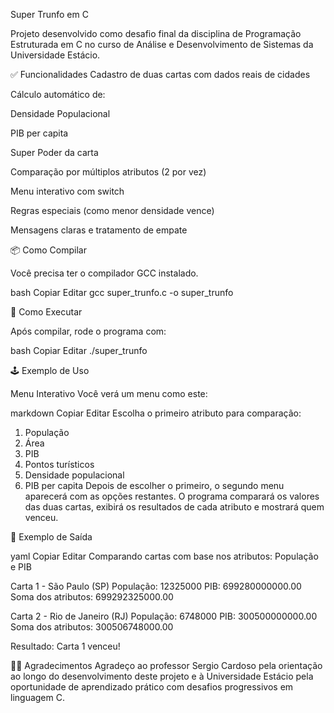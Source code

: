 Super Trunfo em C

Projeto desenvolvido como desafio final da disciplina de Programação Estruturada em C no curso de Análise e Desenvolvimento de Sistemas da Universidade Estácio.

✅ Funcionalidades
Cadastro de duas cartas com dados reais de cidades

Cálculo automático de:

Densidade Populacional

PIB per capita

Super Poder da carta

Comparação por múltiplos atributos (2 por vez)

Menu interativo com switch

Regras especiais (como menor densidade vence)

Mensagens claras e tratamento de empate

📦 Como Compilar

Você precisa ter o compilador GCC instalado.

bash
Copiar
Editar
gcc super_trunfo.c -o super_trunfo

🚀 Como Executar

Após compilar, rode o programa com:

bash
Copiar
Editar
./super_trunfo

🕹️ Exemplo de Uso

Menu Interativo
Você verá um menu como este:

markdown
Copiar
Editar
Escolha o primeiro atributo para comparação:
1. População
2. Área
3. PIB
4. Pontos turísticos
5. Densidade populacional
6. PIB per capita
Depois de escolher o primeiro, o segundo menu aparecerá com as opções restantes. O programa comparará os valores das duas cartas, exibirá os resultados de cada atributo e mostrará quem venceu.

💬 Exemplo de Saída

yaml
Copiar
Editar
Comparando cartas com base nos atributos: População e PIB

Carta 1 - São Paulo (SP)
População: 12325000
PIB: 699280000000.00
Soma dos atributos: 699292325000.00

Carta 2 - Rio de Janeiro (RJ)
População: 6748000
PIB: 300500000000.00
Soma dos atributos: 300506748000.00

Resultado: Carta 1 venceu!

👩‍🏫 Agradecimentos
Agradeço ao professor Sergio Cardoso pela orientação ao longo do desenvolvimento deste projeto e à Universidade Estácio pela oportunidade de aprendizado prático com desafios progressivos em linguagem C.

